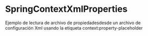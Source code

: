 # SpringContextXmlProperties
Ejemplo de lectura de archivo de propiedadesdesde un archivo de configuración Xml usando la etiqueta context:property-placeholder
